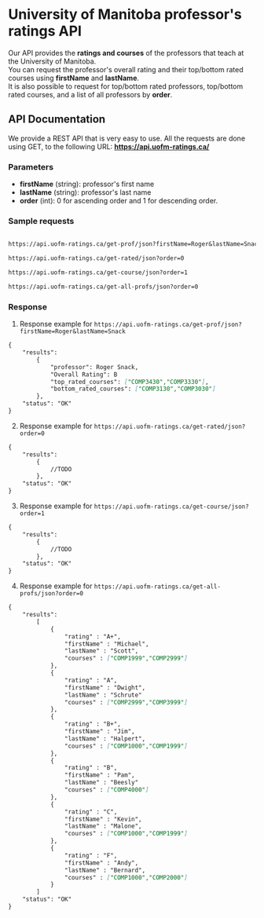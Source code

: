 # University of Manitoba professor's ratings API

Our API provides the **ratings and courses** of the professors that teach at the University of Manitoba.  
You can request the professor's overall rating and their top/bottom rated courses using  **firstName** and **lastName**.  
It is also possible to request for top/bottom rated professors, top/bottom rated courses, and a list of all professors by **order**.

## API Documentation
We provide a REST API that is very easy to use. All the requests are done using GET, to the following URL: **https://api.uofm-ratings.ca/**

### Parameters

- **firstName** (string): professor's first name
- **lastName** (string): professor's last name
- **order** (int): 0 for ascending order and 1 for descending order.

### Sample requests

```markdown

https://api.uofm-ratings.ca/get-prof/json?firstName=Roger&lastName=Snack

https://api.uofm-ratings.ca/get-rated/json?order=0

https://api.uofm-ratings.ca/get-course/json?order=1

https://api.uofm-ratings.ca/get-all-profs/json?order=0

```

### Response

1. Response example for `https://api.uofm-ratings.ca/get-prof/json?firstName=Roger&lastName=Snack`
```markdown
{
	"results":
		{
			"professor": Roger Snack, 
			"Overall Rating": B
			"top_rated_courses": ["COMP3430","COMP3330"],
			"bottom_rated_courses": ["COMP3130","COMP3030"]
		},
	"status": "OK"
}

```
2. Response example for `https://api.uofm-ratings.ca/get-rated/json?order=0`
```markdown
{
	"results":
		{
			//TODO
		},
	"status": "OK"
}

```
3. Response example for `https://api.uofm-ratings.ca/get-course/json?order=1`
```markdown
{
	"results":
		{
			//TODO
		},
	"status": "OK"
}

```

4. Response example for `https://api.uofm-ratings.ca/get-all-profs/json?order=0`
```markdown
{
	"results":
		[
			{
				"rating" : "A+", 
				"firstName" : "Michael", 
				"lastName" : "Scott",
				"courses" : ["COMP1999","COMP2999"]	
			},
			{
				"rating" : "A", 
				"firstName" : "Dwight", 
				"lastName" : "Schrute"
				"courses" : ["COMP2999","COMP3999"]	
			},
			{
				"rating" : "B+", 
				"firstName" : "Jim", 
				"lastName" : "Halpert",
				"courses" : ["COMP1000","COMP1999"]	
			},
			{
				"rating" : "B", 
				"firstName" : "Pam", 
				"lastName" : "Beesly"
				"courses" : ["COMP4000"]
			},
			{
				"rating" : "C", 
				"firstName" : "Kevin", 
				"lastName" : "Malone",
				"courses" : ["COMP1000","COMP1999"]	
			},
			{
				"rating" : "F", 
				"firstName" : "Andy", 
				"lastName" : "Bernard",
				"courses" : ["COMP1000","COMP2000"]	
			}
		]
	"status": "OK"
}

```